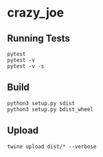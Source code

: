 # crazy_joe

## Running Tests
```
pytest
pytest -v
pytest -v -s
```

## Build
```
python3 setup.py sdist
python3 setup.py bdist_wheel
```

## Upload
```
twine upload dist/* --verbose
```
